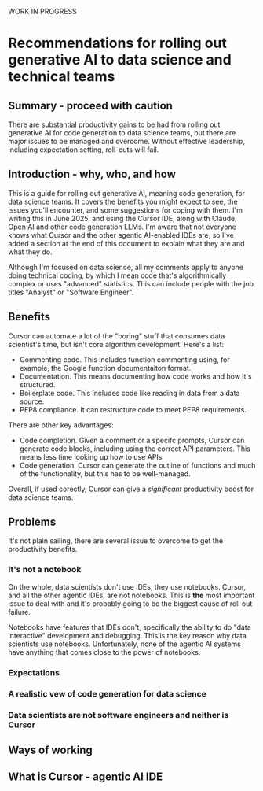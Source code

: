 WORK IN PROGRESS

# Recommendations for rolling out generative AI to data science and technical teams

## Summary - proceed with caution

There are substantial productivity gains to be had from rolling out generative AI for code generation to data science teams, but there are major issues to be managed and overcome. Without effective leadership, including expectation setting, roll-outs will fail. 

## Introduction - why, who, and how

This is a guide for rolling out generative AI, meaning code generation, for data science teams. It covers the benefits you might expect to see, the issues you'll encounter, and some suggestions for coping with them. I'm writing this in June 2025, and using the Cursor IDE, along with Claude, Open AI and other code generation LLMs. I'm aware that not everyone knows what Cursor and the other agentic AI-enabled IDEs are, so I've added a section at the end of this document to explain what they are and what they do.

Although I'm focused on data science, all my comments apply to anyone doing technical coding, by which I mean code that's algorithmically complex or uses "advanced" statistics. This can include people with the job titles "Analyst" or "Software Engineer".

## Benefits

Cursor can automate a lot of the "boring" stuff that consumes data scientist's time, but isn't core algorithm development. Here's a list:

* Commenting code. This includes function commenting using, for example, the Google function documentaiton format.
* Documentation. This means documenting how code works and how it's structured.
* Boilerplate code. This includes code like reading in data from a data source.
* PEP8 compliance. It can restructure code to meet PEP8 requirements.

There are other key advantages:

* Code completion. Given a comment or a specifc prompts, Cursor can generate code blocks, including using the correct API parameters. This means less time looking up how to use APIs.
* Code generation. Cursor can generate the outline of functions and much of the functionality, but this has to be well-managed.

Overall, if used corectly, Cursor can give a *significant* productivity boost for data science teams.

## Problems

It's not plain sailing, there are several issue to overcome to get the productivity benefits.

### It's not a notebook

On the whole, data scientists don't use IDEs, they use notebooks. Cursor, and all the other agentic IDEs, are not notebooks. This is **the** most important issue to deal with and it's probably going to be the biggest cause of roll out failure.

Notebooks have features that IDEs don't, specifically the ability to do "data interactive" development and debugging. This is the key reason why data scientists use notebooks. Unfortunately, none of the agentic AI systems have anything that comes close to the power of notebooks.


### Expectations


### A realistic vew of code generation for data science

### Data scientists are not software engineers and neither is Cursor

## Ways of working

## What is Cursor - agentic AI IDE


